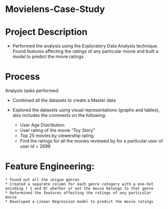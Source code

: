 # Movielens-Case-Study
# Project Description
  * Performed the analysis using the Exploratory Data Analysis technique. Found features affecting the ratings of any particular movie and built a model to predict the movie ratings.
# Process
Analysis tasks performed:

  * Combined all the datasets to create a Master data

  * Explored the datasets using visual representations (graphs and tables), also includes the comments on the following:

    * User Age Distribution
    * User rating of the movie “Toy Story”
    * Top 25 movies by viewership rating
    * Find the ratings for all the movies reviewed by for a particular user of user id = 2696
# Feature Engineering:

    * Found out all the unique genres
    * Created a separate column for each genre category with a one-hot encoding ( 1 and 0) whether or not the movie belongs to that genre
    * Determined the features affecting the ratings of any particular movie
    * Developed a Linear Regression model to predict the movie ratings
